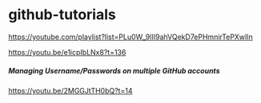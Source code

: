 # github-tutorials
https://youtube.com/playlist?list=PLu0W_9lII9ahVQekD7ePHmnirTePXwIln

https://youtu.be/e1icpIbLNx8?t=136 

##### Managing Username/Passwords on multiple GitHub accounts
https://youtu.be/2MGGJtTH0bQ?t=14

